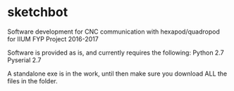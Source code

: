 # sketchbot
Software development for CNC communication with hexapod/quadropod for IIUM FYP Project
2016-2017

Software is provided as is, and currently requires the following:
Python 2.7
Pyserial 2.7

A standalone exe is in the work, until then make sure you download ALL the files in the folder.

